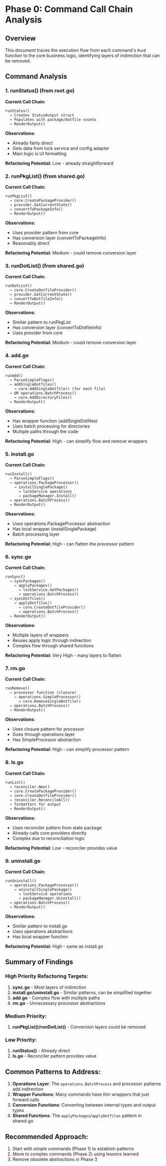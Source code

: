 # Phase 0: Command Call Chain Analysis

## Overview

This document traces the execution flow from each command's `RunE` function to the core business logic, identifying layers of indirection that can be removed.

## Command Analysis

### 1. runStatus() (from root.go)

**Current Call Chain:**
```
runStatus()
  → Creates StatusOutput struct
  → Populates with package/dotfile counts
  → RenderOutput()
```

**Observations:**
- Already fairly direct
- Gets data from lock service and config adapter
- Main logic is UI formatting

**Refactoring Potential:** Low - already straightforward

### 2. runPkgList() (from shared.go)

**Current Call Chain:**
```
runPkgList()
  → core.CreatePackageProvider()
  → provider.GetCurrentState()
  → convertToPackageInfo()
  → RenderOutput()
```

**Observations:**
- Uses provider pattern from core
- Has conversion layer (convertToPackageInfo)
- Reasonably direct

**Refactoring Potential:** Medium - could remove conversion layer

### 3. runDotList() (from shared.go)

**Current Call Chain:**
```
runDotList()
  → core.CreateDotfileProvider()
  → provider.GetCurrentState()
  → convertToDotfileInfo()
  → RenderOutput()
```

**Observations:**
- Similar pattern to runPkgList
- Has conversion layer (convertToDotfileInfo)
- Uses provider from core

**Refactoring Potential:** Medium - could remove conversion layer

### 4. add.go

**Current Call Chain:**
```
runAdd()
  → ParseSimpleFlags()
  → addSingleDotfiles()
    → core.AddSingleDotfile() (for each file)
  → OR operations.BatchProcess()
    → core.AddDirectoryFiles()
  → RenderOutput()
```

**Observations:**
- Has wrapper function (addSingleDotfiles)
- Uses batch processing for directories
- Multiple paths through the code

**Refactoring Potential:** High - can simplify flow and remove wrappers

### 5. install.go

**Current Call Chain:**
```
runInstall()
  → ParseSimpleFlags()
  → operations.PackageProcessor()
    → installSinglePackage()
      → lockService operations
      → packageManager.Install()
  → operations.BatchProcess()
  → RenderOutput()
```

**Observations:**
- Uses operations.PackageProcessor abstraction
- Has local wrapper (installSinglePackage)
- Batch processing layer

**Refactoring Potential:** High - can flatten the processor pattern

### 6. sync.go

**Current Call Chain:**
```
runSync()
  → syncPackages()
    → applyPackages()
      → lockService.GetPackages()
      → operations.BatchProcess()
  → syncDotfiles()
    → applyDotfiles()
      → core.CreateDotfileProvider()
      → operations.BatchProcess()
  → RenderOutput()
```

**Observations:**
- Multiple layers of wrappers
- Reuses apply logic through indirection
- Complex flow through shared functions

**Refactoring Potential:** Very High - many layers to flatten

### 7. rm.go

**Current Call Chain:**
```
runRemove()
  → processor function (closure)
    → operations.SimpleProcessor()
      → core.RemoveSingleDotfile()
  → operations.BatchProcess()
  → RenderOutput()
```

**Observations:**
- Uses closure pattern for processor
- Goes through operations layer
- Has SimpleProcessor abstraction

**Refactoring Potential:** High - can simplify processor pattern

### 8. ls.go

**Current Call Chain:**
```
runList()
  → reconciler.New()
  → core.CreatePackageProvider()
  → core.CreateDotfileProvider()
  → reconciler.ReconcileAll()
  → formatters for output
  → RenderOutput()
```

**Observations:**
- Uses reconciler pattern from state package
- Already calls core providers directly
- Complex due to reconciliation logic

**Refactoring Potential:** Low - reconciler provides value

### 9. uninstall.go

**Current Call Chain:**
```
runUninstall()
  → operations.PackageProcessor()
    → uninstallSinglePackage()
      → lockService operations
      → packageManager.Uninstall()
  → operations.BatchProcess()
  → RenderOutput()
```

**Observations:**
- Similar pattern to install.go
- Uses operations abstractions
- Has local wrapper function

**Refactoring Potential:** High - same as install.go

## Summary of Findings

### High Priority Refactoring Targets:
1. **sync.go** - Most layers of indirection
2. **install.go/uninstall.go** - Similar patterns, can be simplified together
3. **add.go** - Complex flow with multiple paths
4. **rm.go** - Unnecessary processor abstractions

### Medium Priority:
1. **runPkgList()/runDotList()** - Conversion layers could be removed

### Low Priority:
1. **runStatus()** - Already direct
2. **ls.go** - Reconciler pattern provides value

## Common Patterns to Address:

1. **Operations Layer**: The `operations.BatchProcess` and processor patterns add indirection
2. **Wrapper Functions**: Many commands have thin wrappers that just forward calls
3. **Conversion Functions**: Converting between internal types and output types
4. **Shared Functions**: The `applyPackages`/`applyDotfiles` pattern in shared.go

## Recommended Approach:

1. Start with simple commands (Phase 1) to establish patterns
2. Move to complex commands (Phase 2) using lessons learned
3. Remove obsolete abstractions in Phase 3
